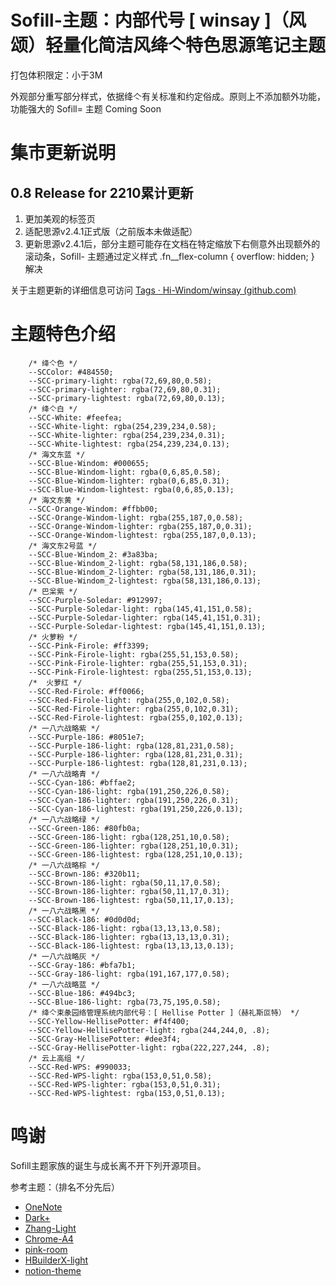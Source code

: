 # Sofill-主题：内部代号 [ winsay ]（风颂）轻量化简洁风绛亽特色思源笔记主题

打包体积限定：小于3M

外观部分重写部分样式，依据绛亽有关标准和约定俗成。原则上不添加额外功能，功能强大的 Sofill= 主题 Coming Soon


# 集市更新说明

## 0.8 Release for 2210累计更新

1. 更加美观的标签页
2. 适配思源v2.4.1正式版（之前版本未做适配）
3. 更新思源v2.4.1后，部分主题可能存在文档在特定缩放下右侧意外出现额外的滚动条，Sofill- 主题通过定义样式  .fn__flex-column { overflow: hidden; } 解决


关于主题更新的详细信息可访问 [Tags · Hi-Windom/winsay (github.com)](https://github.com/Hi-Windom/winsay/tags)



# 主题特色介绍


<pre><code class="language-css">    /* 绛亽色 */
    --SCColor: #484550;
    --SCC-primary-light: rgba(72,69,80,0.58);
    --SCC-primary-lighter: rgba(72,69,80,0.31);
    --SCC-primary-lightest: rgba(72,69,80,0.13);
    /* 绛亽白 */
    --SCC-White: #feefea;
    --SCC-White-light: rgba(254,239,234,0.58);
    --SCC-White-lighter: rgba(254,239,234,0.31);
    --SCC-White-lightest: rgba(254,239,234,0.13);
    /* 海文东蓝 */
    --SCC-Blue-Windom: #000655;
    --SCC-Blue-Windom-light: rgba(0,6,85,0.58);
    --SCC-Blue-Windom-lighter: rgba(0,6,85,0.31);
    --SCC-Blue-Windom-lightest: rgba(0,6,85,0.13);
    /* 海文东黄 */
    --SCC-Orange-Windom: #ffbb00;
    --SCC-Orange-Windom-light: rgba(255,187,0,0.58);
    --SCC-Orange-Windom-lighter: rgba(255,187,0,0.31);
    --SCC-Orange-Windom-lightest: rgba(255,187,0,0.13);
    /* 海文东2号蓝 */
    --SCC-Blue-Windom_2: #3a83ba;
    --SCC-Blue-Windom_2-light: rgba(58,131,186,0.58);
    --SCC-Blue-Windom_2-lighter: rgba(58,131,186,0.31);
    --SCC-Blue-Windom_2-lightest: rgba(58,131,186,0.13);
    /* 巴枀紫 */
    --SCC-Purple-Soledar: #912997;
    --SCC-Purple-Soledar-light: rgba(145,41,151,0.58);
    --SCC-Purple-Soledar-lighter: rgba(145,41,151,0.31);
    --SCC-Purple-Soledar-lightest: rgba(145,41,151,0.13);
    /* 火萝粉 */
    --SCC-Pink-Firole: #ff3399;
    --SCC-Pink-Firole-light: rgba(255,51,153,0.58);
    --SCC-Pink-Firole-lighter: rgba(255,51,153,0.31);
    --SCC-Pink-Firole-lightest: rgba(255,51,153,0.13);
    /*  火萝红 */
    --SCC-Red-Firole: #ff0066;
    --SCC-Red-Firole-light: rgba(255,0,102,0.58);
    --SCC-Red-Firole-lighter: rgba(255,0,102,0.31);
    --SCC-Red-Firole-lightest: rgba(255,0,102,0.13);
    /* 一八六战略紫 */
    --SCC-Purple-186: #8051e7;
    --SCC-Purple-186-light: rgba(128,81,231,0.58);
    --SCC-Purple-186-lighter: rgba(128,81,231,0.31);
    --SCC-Purple-186-lightest: rgba(128,81,231,0.13);
    /* 一八六战略青 */
    --SCC-Cyan-186: #bffae2;
    --SCC-Cyan-186-light: rgba(191,250,226,0.58);
    --SCC-Cyan-186-lighter: rgba(191,250,226,0.31);
    --SCC-Cyan-186-lightest: rgba(191,250,226,0.13);
    /* 一八六战略绿 */
    --SCC-Green-186: #80fb0a;
    --SCC-Green-186-light: rgba(128,251,10,0.58);
    --SCC-Green-186-lighter: rgba(128,251,10,0.31);
    --SCC-Green-186-lightest: rgba(128,251,10,0.13);
    /* 一八六战略棕 */
    --SCC-Brown-186: #320b11;
    --SCC-Brown-186-light: rgba(50,11,17,0.58);
    --SCC-Brown-186-lighter: rgba(50,11,17,0.31);
    --SCC-Brown-186-lightest: rgba(50,11,17,0.13);
    /* 一八六战略黑 */
    --SCC-Black-186: #0d0d0d;
    --SCC-Black-186-light: rgba(13,13,13,0.58);
    --SCC-Black-186-lighter: rgba(13,13,13,0.31);
    --SCC-Black-186-lightest: rgba(13,13,13,0.13);
    /* 一八六战略灰 */
    --SCC-Gray-186: #bfa7b1;
    --SCC-Gray-186-light: rgba(191,167,177,0.58);
    /* 一八六战略蓝 */
    --SCC-Blue-186: #494bc3;
    --SCC-Blue-186-light: rgba(73,75,195,0.58);
    /* 绛亽束彖园络管理系统内部代号：[ Hellise Potter ]（赫礼斯叵特） */
    --SCC-Yellow-HellisePotter: #f4f400;
    --SCC-Yellow-HellisePotter-light: rgba(244,244,0, .8);
    --SCC-Gray-HellisePotter: #dee3f4;
    --SCC-Gray-HellisePotter-light: rgba(222,227,244, .8);
    /* 云上高组 */
    --SCC-Red-WPS: #990033;
    --SCC-Red-WPS-light: rgba(153,0,51,0.58);
    --SCC-Red-WPS-lighter: rgba(153,0,51,0.31);
    --SCC-Red-WPS-lightest: rgba(153,0,51,0.13);
</code></pre>


# 鸣谢

Sofill主题家族的诞生与成长离不开下列开源项目。


参考主题：（排名不分先后）

* [OneNote](https://github.com/UserZYF/OneNote)
* [Dark+](https://github.com/Zuoqiu-Yingyi/siyuan-theme-dark-plus)
* [Zhang-Light](https://github.com/UserZYF/zhang-light)
* [Chrome-A4](https://github.com/UserZYF/Chrome-A4)
* [pink-room](https://github.com/StarDustSheep/pink-room)
* [HBuilderX-light](https://github.com/UFDXD/HBuilderX-Light)
* [notion-theme](https://github.com/royc01/notion-theme)
